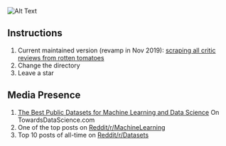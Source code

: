 ![Alt Text](https://mma.prnewswire.com/media/736268/Rotten_Tomatoes_Logo.jpg?p=publish)
## Instructions
1. Current maintained version (revamp in Nov 2019): [scraping all critic reviews from rotten tomatoes](https://github.com/nicolas-gervais/6-607-Algorithms-for-Big-Data-Analysis/blob/master/scraping%20all%20critic%20reviews%20from%20rotten%20tomatoes)
2. Change the directory
3. Leave a star
## Media Presence
1. [The Best Public Datasets for Machine Learning and Data Science](https://medium.com/towards-artificial-intelligence/the-50-best-public-datasets-for-machine-learning-d80e9f030279) On TowardsDataScience.com
2. One of the top posts on [Reddit/r/MachineLearning](https://www.reddit.com/r/MachineLearning/comments/b5idqk/p_dataset_480000_rotten_tomatoes_reviews_for_nlp/)
3. Top 10 posts of all-time on [Reddit/r/Datasets](https://www.reddit.com/r/datasets/comments/b4yy6p/480000_rotten_tomato_critic_reviews/)
